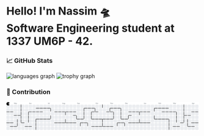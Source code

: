 <h1 align="left">Hello! I'm Nassim 🛸 <br> Software Engineering student at 1337 UM6P - 42. </h1>

### 📈 GitHub Stats

<div align="left">
  <img src="https://github-readme-stats.vercel.app/api/top-langs?username=AchabNassim&locale=en&hide_title=false&layout=compact&card_width=260&langs_count=6&theme=dracula&hide_border=false&order=2" height="140" alt="languages graph" />
  <img src="https://github-profile-trophy.vercel.app/?username=AchabNassim&theme=dracula&rank=S,AAA,AA,A,B&column=-1&row=2&margin-w=4&margin-h=2&no-bg=false&no-frame=false&order=4" height="140" alt="trophy graph" />
</div>

### 👾 Contribution 

<picture>
  <source media="(prefers-color-scheme: dark)" srcset="https://raw.githubusercontent.com/AchabNassim/AchabNassim/output/pacman-contribution-graph-dark.svg">
  <source media="(prefers-color-scheme: light)" srcset="https://raw.githubusercontent.com/AchabNassim/AchabNassim/output/pacman-contribution-graph.svg">
  <img alt="Pacman contribution graph" src="https://raw.githubusercontent.com/AchabNassim/AchabNassim/output/pacman-contribution-graph.svg">
</picture>


